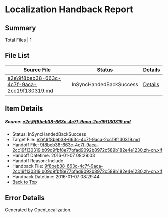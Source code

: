 # <a name='report-top'></a> Localization Handback Report

## Summary
 Total Files | 1

## File List
 Source File | Status | Details 
 ----------- | ------ | ------- 
 [e2e\9f8beb38-663c-4c7f-9aca-2cc19f130319.md](https://github.com/OpenLocalizationTest/oltest/blob/548786fa002662ab288d1ad353ac22b6c23e94f6/e2e/9f8beb38-663c-4c7f-9aca-2cc19f130319.md) | InSyncHandedBackSuccess | [Details](#f560c491a48c0dd7571b357b3b98b625d867e6842)

## Item Details
##### <a name='f560c491a48c0dd7571b357b3b98b625d867e6842'></a> Source: [e2e\9f8beb38-663c-4c7f-9aca-2cc19f130319.md](https://github.com/OpenLocalizationTest/oltest/blob/548786fa002662ab288d1ad353ac22b6c23e94f6/e2e/9f8beb38-663c-4c7f-9aca-2cc19f130319.md)
* Status: InSyncHandedBackSuccess
* Target File: [e2e\9f8beb38-663c-4c7f-9aca-2cc19f130319.md](https://github.com/OpenLocalizationTestOrg/oltest.zh-cn/blob/8fdf38c62f5dd3921f7ca77759cce8af0f58b7d2/e2e/9f8beb38-663c-4c7f-9aca-2cc19f130319.md)
* Handoff File: [9f8beb38-663c-4c7f-9aca-2cc19f130319.b09d9fbf8e77bfad9092b8972c589b182e4e1230.zh-cn.xlf](https://github.com/OpenLocalizationTestOrg/olhandoff/blob/231542ed2c24ac9b7834dc0f87df1ec0a7cacbd0/ol-handoff/OpenLocalizationTestOrg/oltest.zh-cn/yufeih/9f8beb38-663c-4c7f-9aca-2cc19f130319.b09d9fbf8e77bfad9092b8972c589b182e4e1230.zh-cn.xlf)
* Handoff Datetime: 2016-01-07 08:29:03
* Handoff Reason: Include
* Handback File: [9f8beb38-663c-4c7f-9aca-2cc19f130319.b09d9fbf8e77bfad9092b8972c589b182e4e1230.zh-cn.xlf](https://github.com/OpenLocalizationTestOrg/olhandback/blob/35b4999c37dafe534ce72bc1aee8b58b81d72924/ol-handback/OpenLocalizationTestOrg/oltest.zh-cn/yufeih/9f8beb38-663c-4c7f-9aca-2cc19f130319.b09d9fbf8e77bfad9092b8972c589b182e4e1230.zh-cn.xlf)
* Handback Datetime: 2016-01-07 08:29:44
* [Back to Top](#report-top)


## Error Details

Generated by OpenLocalization.
